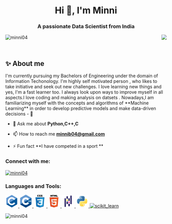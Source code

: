 <h1 align="center">Hi 👋, I'm Minni</h1>
<h3 align="center">A passionate Data Scientist from India</h3>
<img align="right"  src="https://user-images.githubusercontent.com/53329034/123502306-0fcdfc80-d669-11eb-87e4-d24cccfbbd00.gif" />
<p align="left"> <img src="https://komarev.com/ghpvc/?username=minni04&label=Profile%20views&color=0e75b6&style=flat" alt="minni04" /> </p>

<p align="left"> <a href="https://twitter.com/" target="blank"><img src="https://img.shields.io/twitter/follow/?logo=twitter&style=for-the-badge" alt="" /></a> </p>
<h2 align=""> ✨ About me </h2>
I'm currently pursuing my Bachelors of Engineering under the domain of Information Techonology. I'm highly self motivated person , who likes to take initiative and seek out new challenges. I love learning new things and yes, I'm a fast learner too. I always look upon ways to improve myself in all aspects.I love coding and making analysis on datsets .
Nowadays,I am familiarizing myself with the concepts and algorithms of **Machine Learning** in order to develop predictive models and make data-driven decisions
- 🌱 

- 💬 Ask me about **Python,C++,C**

- 📫 How to reach me **minnib04@gmail.com**

- ⚡ Fun fact **I have competed in a sport **

<h3 align="left">Connect with me:</h3>
<p align="left">
<a href="https://linkedin.com/in/minni04" target="blank"><img align="center" src="https://raw.githubusercontent.com/rahuldkjain/github-profile-readme-generator/master/src/images/icons/Social/linked-in-alt.svg" alt="minni04" height="30" width="40" /></a>
</p>

<h3 align="left">Languages and Tools:</h3>
<p align="left"> <a href="https://www.cprogramming.com/" target="_blank" rel="noreferrer"> <img src="https://raw.githubusercontent.com/devicons/devicon/master/icons/c/c-original.svg" alt="c" width="40" height="40"/> </a> <a href="https://www.w3schools.com/cpp/" target="_blank" rel="noreferrer"> <img src="https://raw.githubusercontent.com/devicons/devicon/master/icons/cplusplus/cplusplus-original.svg" alt="cplusplus" width="40" height="40"/> </a> <a href="https://www.w3schools.com/css/" target="_blank" rel="noreferrer"> <img src="https://raw.githubusercontent.com/devicons/devicon/master/icons/css3/css3-original-wordmark.svg" alt="css3" width="40" height="40"/> </a> <a href="https://www.w3.org/html/" target="_blank" rel="noreferrer"> <img src="https://raw.githubusercontent.com/devicons/devicon/master/icons/html5/html5-original-wordmark.svg" alt="html5" width="40" height="40"/> </a> <a href="https://pandas.pydata.org/" target="_blank" rel="noreferrer"> <img src="https://raw.githubusercontent.com/devicons/devicon/2ae2a900d2f041da66e950e4d48052658d850630/icons/pandas/pandas-original.svg" alt="pandas" width="40" height="40"/> </a> <a href="https://www.python.org" target="_blank" rel="noreferrer"> <img src="https://raw.githubusercontent.com/devicons/devicon/master/icons/python/python-original.svg" alt="python" width="40" height="40"/> </a> <a href="https://scikit-learn.org/" target="_blank" rel="noreferrer"> <img src="https://upload.wikimedia.org/wikipedia/commons/0/05/Scikit_learn_logo_small.svg" alt="scikit_learn" width="40" height="40"/> </a> </p>

<p><img align="center" src="https://github-readme-streak-stats.herokuapp.com/?user=minni04&" alt="minni04" /></p>
